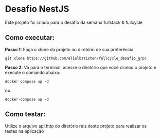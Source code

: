 # Desafio NestJS

Este projeto foi criado para o desafio da semana fullstack & fullcycle

## Como executar:

**Passo 1:** Faça o clone do projeto no diretório de sua preferência.

```shell
git clone https://github.com/elielbatiston/fullcycle_desafio_grpc
```

**Passo 2:** Vá para o terminal, acesse o diretório que você clonou o projeto e execute o comando abaixo:

```shell
docker compose up -d
```

ou

```shell
docker-compose up -d
```

## Como testar:

Utilize o arquivo api.http do diretório raiz deste projeto para realizar os testes na aplicação

